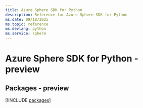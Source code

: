 ```yaml
---
title: Azure Sphere SDK for Python
description: Reference for Azure Sphere SDK for Python
ms.date: 09/18/2025
ms.topic: reference
ms.devlang: python
ms.service: sphere
---
```

# Azure Sphere SDK for Python - preview
## Packages - preview
[!INCLUDE [packages](sphere-index.md)]